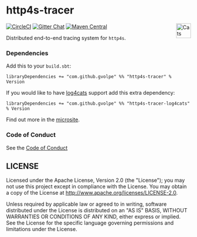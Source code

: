 http4s-tracer
=============

[![CircleCI](https://circleci.com/gh/gvolpe/http4s-tracer.svg?style=svg)](https://circleci.com/gh/gvolpe/http4s-tracer)
[![Gitter Chat](https://badges.gitter.im/http4s-tracer/http4s-tracer.svg)](https://gitter.im/http4s-tracer/http4s-tracer)
[![Maven Central](https://img.shields.io/maven-central/v/com.github.gvolpe/http4s-tracer_2.12.svg)](http://search.maven.org/#search%7Cga%7C1%7Chttp4s-tracer) <a href="https://typelevel.org/cats/"><img src="https://typelevel.org/cats/img/cats-badge.svg" height="40px" align="right" alt="Cats friendly" /></a>

Distributed end-to-end tracing system for `http4s`.

### Dependencies

Add this to your `build.sbt`:

```
libraryDependencies += "com.github.gvolpe" %% "http4s-tracer" % Version
```

If you would like to have [log4cats](https://christopherdavenport.github.io/log4cats/) support add this extra dependency:

```
libraryDependencies += "com.github.gvolpe" %% "http4s-tracer-log4cats" % Version
```

Find out more in the [microsite](https://gvolpe.github.io/http4s-tracer/).

### Code of Conduct

See the [Code of Conduct](CODE_OF_CONDUCT.md)

## LICENSE

Licensed under the Apache License, Version 2.0 (the "License"); you may not use this project except in compliance with
the License. You may obtain a copy of the License at http://www.apache.org/licenses/LICENSE-2.0.

Unless required by applicable law or agreed to in writing, software distributed under the License is distributed on an
"AS IS" BASIS, WITHOUT WARRANTIES OR CONDITIONS OF ANY KIND, either express or implied. See the License for the specific
language governing permissions and limitations under the License.

